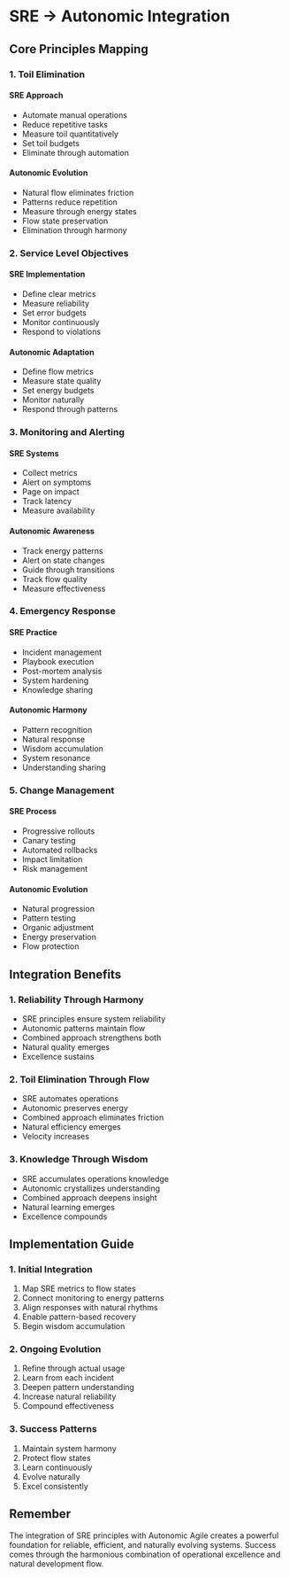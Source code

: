 # SRE → Autonomic Integration

## Core Principles Mapping

### 1. Toil Elimination
#### SRE Approach
- Automate manual operations
- Reduce repetitive tasks
- Measure toil quantitatively
- Set toil budgets
- Eliminate through automation

#### Autonomic Evolution
- Natural flow eliminates friction
- Patterns reduce repetition
- Measure through energy states
- Flow state preservation
- Elimination through harmony

### 2. Service Level Objectives
#### SRE Implementation
- Define clear metrics
- Measure reliability
- Set error budgets
- Monitor continuously
- Respond to violations

#### Autonomic Adaptation
- Define flow metrics
- Measure state quality
- Set energy budgets
- Monitor naturally
- Respond through patterns

### 3. Monitoring and Alerting
#### SRE Systems
- Collect metrics
- Alert on symptoms
- Page on impact
- Track latency
- Measure availability

#### Autonomic Awareness
- Track energy patterns
- Alert on state changes
- Guide through transitions
- Track flow quality
- Measure effectiveness

### 4. Emergency Response
#### SRE Practice
- Incident management
- Playbook execution
- Post-mortem analysis
- System hardening
- Knowledge sharing

#### Autonomic Harmony
- Pattern recognition
- Natural response
- Wisdom accumulation
- System resonance
- Understanding sharing

### 5. Change Management
#### SRE Process
- Progressive rollouts
- Canary testing
- Automated rollbacks
- Impact limitation
- Risk management

#### Autonomic Evolution
- Natural progression
- Pattern testing
- Organic adjustment
- Energy preservation
- Flow protection

## Integration Benefits

### 1. Reliability Through Harmony
- SRE principles ensure system reliability
- Autonomic patterns maintain flow
- Combined approach strengthens both
- Natural quality emerges
- Excellence sustains

### 2. Toil Elimination Through Flow
- SRE automates operations
- Autonomic preserves energy
- Combined approach eliminates friction
- Natural efficiency emerges
- Velocity increases

### 3. Knowledge Through Wisdom
- SRE accumulates operations knowledge
- Autonomic crystallizes understanding
- Combined approach deepens insight
- Natural learning emerges
- Excellence compounds

## Implementation Guide

### 1. Initial Integration
1. Map SRE metrics to flow states
2. Connect monitoring to energy patterns
3. Align responses with natural rhythms
4. Enable pattern-based recovery
5. Begin wisdom accumulation

### 2. Ongoing Evolution
1. Refine through actual usage
2. Learn from each incident
3. Deepen pattern understanding
4. Increase natural reliability
5. Compound effectiveness

### 3. Success Patterns
1. Maintain system harmony
2. Protect flow states
3. Learn continuously
4. Evolve naturally
5. Excel consistently

## Remember

The integration of SRE principles with Autonomic Agile creates a powerful foundation for reliable, efficient, and naturally evolving systems. Success comes through the harmonious combination of operational excellence and natural development flow. 